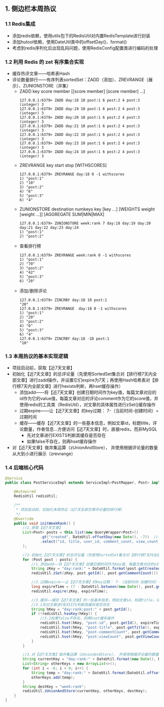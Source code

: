 ## 1. 侧边栏本周热议
### 1.1 Redis集成
- 添加redis依赖，使用utils包下的RedisUtil对内置RedisTemplate进行封装
- 添加hutool依赖，使用DateUtil类中的offsetDay()、format()
- 考虑到redis序列化后出现乱码问题，使用RedisConfig配置类进行编码的处理

### 1.2 利用 Redis 的 zet 有序集合实现
- 缓存热评文章——哈希表Hash
- 评论数量排行——有序列表sortedSet：ZADD（添加）、ZREVRANGE（展示）、ZUNIONSTORE（并集）
    - ZADD key score member [[score member] [score member] ...]     
        ```
        127.0.0.1:6379> ZADD day:18 10 post:1 6 post:2 4 post:3
        (integer) 3
        127.0.0.1:6379> ZADD day:19 10 post:1 6 post:2 4 post:3
        (integer) 3
        127.0.0.1:6379> ZADD day:20 10 post:1 6 post:2 4 post:3
        (integer) 3
        127.0.0.1:6379> ZADD day:21 10 post:1 6 post:2 4 post:3
        (integer) 3
        127.0.0.1:6379> ZADD day:22 10 post:1 6 post:2 4 post:3
        (integer) 3
        127.0.0.1:6379> ZADD day:23 10 post:1 6 post:2 4 post:3
        (integer) 3
        127.0.0.1:6379> ZADD day:24 10 post:1 6 post:2 4 post:3
        (integer) 3
        ```
    - ZREVRANGE key start stop [WITHSCORES]
        ```
        127.0.0.1:6379> ZREVRANGE day:18 0 -1 withscores
        1) "post:1"
        2) "10"
        3) "post:2"
        4) "6"
        5) "post:3"
        6) "4"
        ```
    - ZUNIONSTORE destination numkeys key [key ...] [WEIGHTS weight [weight ...]] [AGGREGATE SUM|MIN|MAX]
        ```
        127.0.0.1:6379> ZUNIONSTORE week:rank 7 day:18 day:19 day:20 day:21 day:22 day:23 day:24
        1) "post:1"
        2) "post:2"
        ```
    - 查看排行榜
        ```
        127.0.0.1:6379> ZREVRANGE week:rank 0 -1 withscores
        1) "post:1"
        2) "70"
        3) "post:2"
        4) "42"
        5) "post:3"
        6) "28"
        ```
    - 添加/删除评论
        ```
        127.0.0.1:6379> ZINCRBY day:18 10 post:1
        "20"
        127.0.0.1:6379> ZREVRANGE  day:18 0 -1 withscores
        1) "post:1"
        2) "20"
        3) "post:2"
        4) "6"
        5) "post:3"
        6) "4"
        127.0.0.1:6379> ZINCRBY day:18 -10 post:1
        "10"
        ```
        
### 1.3 本周热议的基本实现逻辑
- 项目启动前，获取【近7天文章】
- 初始化【近7天文章】的总评论量（先使用SortedSet集合对【排行榜7天内全部文章】进行zadd操作，并设置它们expire为7天；再使用Hash哈希表对【排行榜7天内全部文章】进行hexists判断，再hset缓存操作）
    - 添加add——将【近7天文章】创建日期时间作为key值，每篇文章对应的id作为它的value值，每篇文章对应的评论comment作为它的score值，并使用redis的工具类（RedisUtil），对文章的具体属性进行zSet()缓存操作
    - 过期expire——让【近7天文章】的key过期： 7-（当前时间-创建时间）= 过期时间
    - 缓存——缓存【近7天文章】的一些基本信息，例如文章id，标题title，评论数量，作者信息...方便访问【近7天文章】时，直接redis，而非MySQL
        - 先对文章进行EXISTS判断其缓存是否存在
        - 如果false不存在，则再hset缓存操作
- 对【近7天文章】做并集运算（zUnionAndStore）， 并使用根据评论量的数量从大到小进行展示（zrevrange）

### 1.4 后端核心代码
```java
@Service
public class PostServiceImpl extends ServiceImpl<PostMapper, Post> implements PostService {

    @Autowired
    RedisUtil redisUtil;

    /**
     * 项目启动前，初始化本周热议（近7天全部文章评论量的排行榜）
     */
    @Override
    public void initWeekRank() {
        //1.获取【近7天文章】
        List<Post> posts = this.list(new QueryWrapper<Post>()
                .gt("created", DateUtil.offsetDay(new Date(), -7))  //根据created时间，对最近7天内的文章进行筛选
                .select("id, title, user_id, comment_count, view_count, created") //对文章的属性进行筛选，加快查询速率
        );

        //2.初始化【近7天文章】的总评论量（先使用SortedSet集合对【排行榜7天内全部文章】进行zadd操作，并设置它们expire为7天；再使用Hash哈希表对【排行榜7天内全部文章】进行hexists判断，再hset缓存操作）
        for (Post post : posts) {
            //1.添加add——将【近7天文章】创建日期时间作为key值，每篇文章对应的id作为它的value值，每篇文章对应的评论comment作为它的score值，并使用redis的工具类（RedisUtil），对文章的具体属性进行zSet()缓存操作
            String zKey = "day:rank:" + DateUtil.format(post.getCreated(), DatePattern.PURE_DATE_FORMAT);
            redisUtil.zSet(zKey, post.getId(), post.getCommentCount());//阅读redisUtil工具类，可知zSet等同于zadd

            //2.过期expire——让【近7天文章】的key过期： 7-（当前时间-创建时间）= 过期时间
            long expireTime = (7 - DateUtil.between(new Date(), post.getCreated(), DateUnit.DAY)) * 24 * 60 * 60;
            redisUtil.expire(zKey, expireTime);

            //3.缓存——缓存【近7天文章】的一些基本信息，例如文章id，标题title，评论数量，作者信息...方便访问【近7天文章】时，直接redis，而非MySQL
            //3.1先对文章进行EXISTS判断其缓存是否存在
            String hKey = "day:rank:post:" + post.getId();
            if (!redisUtil.hasKey(hKey)) {
                //3.2如果false不存在，则再hset缓存操作
                redisUtil.hset(hKey, "post-id", post.getId(), expireTime);
                redisUtil.hset(hKey, "post-title", post.getTitle(), expireTime);
                redisUtil.hset(hKey, "post-commentCount", post.getCommentCount(), expireTime);
                redisUtil.hset(hKey, "post:viewCount", post.getViewCount(), expireTime);
            }
        }

        //3.对【近7天文章】做并集运算（zUnionAndStore）， 并使用根据评论量的数量从大到小进行展示（zrevrange）
        String currentKey = "day:rank:" + DateUtil.format(new Date(), DatePattern.PURE_DATE_FORMAT);
        List<String> otherKeys = new ArrayList<>();
        for (int i = -6; i < 0; i++) {
            String temp = "day:rank:" + DateUtil.format(DateUtil.offsetDay(new Date(), i), DatePattern.PURE_DATE_FORMAT);
            otherKeys.add(temp);
        }
        String destKey = "week:rank";
        redisUtil.zUnionAndStore(currentKey, otherKeys, destKey);
    }
}
```








